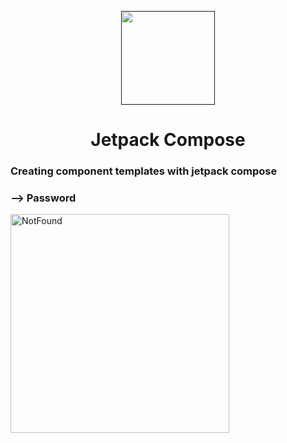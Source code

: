 <p align="center"><a href=""><img height="150" src="https://user-images.githubusercontent.com/37952748/132124247-07597373-6b69-4ca3-b419-a7678308017f.png"></a></p>
<h1 align="center">Jetpack Compose</h1>

### Creating component templates with jetpack compose
### --> Password <br>
<img src="https://user-images.githubusercontent.com/37952748/132626555-37a3f86f-fd78-4152-b196-68ce61699967.gif" alt="NotFound" height="350"><br>
